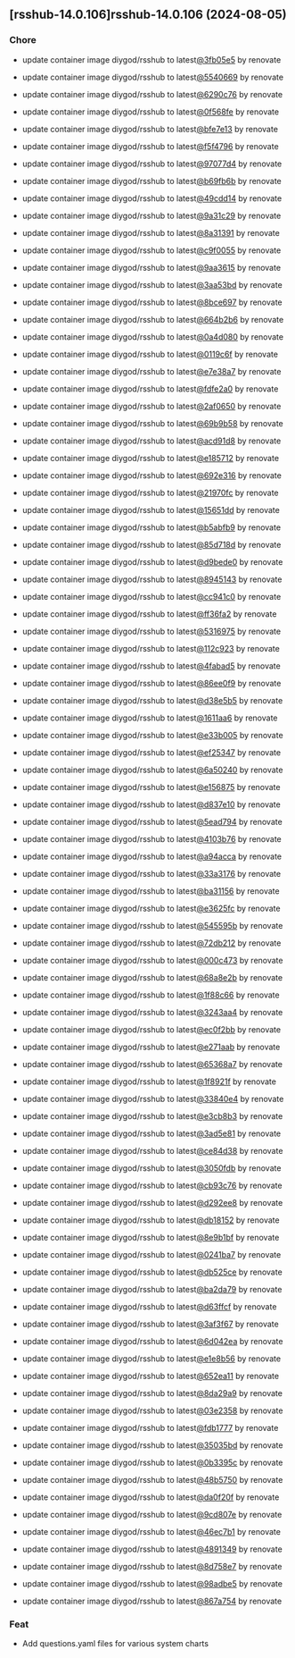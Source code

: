 

## [rsshub-14.0.106]rsshub-14.0.106 (2024-08-05)

### Chore



- update container image diygod/rsshub to latest[@3fb05e5](https://github.com/3fb05e5) by renovate

- update container image diygod/rsshub to latest[@5540669](https://github.com/5540669) by renovate

- update container image diygod/rsshub to latest[@6290c76](https://github.com/6290c76) by renovate

- update container image diygod/rsshub to latest[@0f568fe](https://github.com/0f568fe) by renovate

- update container image diygod/rsshub to latest[@bfe7e13](https://github.com/bfe7e13) by renovate

- update container image diygod/rsshub to latest[@f5f4796](https://github.com/f5f4796) by renovate

- update container image diygod/rsshub to latest[@97077d4](https://github.com/97077d4) by renovate

- update container image diygod/rsshub to latest[@b69fb6b](https://github.com/b69fb6b) by renovate

- update container image diygod/rsshub to latest[@49cdd14](https://github.com/49cdd14) by renovate

- update container image diygod/rsshub to latest[@9a31c29](https://github.com/9a31c29) by renovate

- update container image diygod/rsshub to latest[@8a31391](https://github.com/8a31391) by renovate

- update container image diygod/rsshub to latest[@c9f0055](https://github.com/c9f0055) by renovate

- update container image diygod/rsshub to latest[@9aa3615](https://github.com/9aa3615) by renovate

- update container image diygod/rsshub to latest[@3aa53bd](https://github.com/3aa53bd) by renovate

- update container image diygod/rsshub to latest[@8bce697](https://github.com/8bce697) by renovate

- update container image diygod/rsshub to latest[@664b2b6](https://github.com/664b2b6) by renovate

- update container image diygod/rsshub to latest[@0a4d080](https://github.com/0a4d080) by renovate

- update container image diygod/rsshub to latest[@0119c6f](https://github.com/0119c6f) by renovate

- update container image diygod/rsshub to latest[@e7e38a7](https://github.com/e7e38a7) by renovate

- update container image diygod/rsshub to latest[@fdfe2a0](https://github.com/fdfe2a0) by renovate

- update container image diygod/rsshub to latest[@2af0650](https://github.com/2af0650) by renovate

- update container image diygod/rsshub to latest[@69b9b58](https://github.com/69b9b58) by renovate

- update container image diygod/rsshub to latest[@acd91d8](https://github.com/acd91d8) by renovate

- update container image diygod/rsshub to latest[@e185712](https://github.com/e185712) by renovate

- update container image diygod/rsshub to latest[@692e316](https://github.com/692e316) by renovate

- update container image diygod/rsshub to latest[@21970fc](https://github.com/21970fc) by renovate

- update container image diygod/rsshub to latest[@15651dd](https://github.com/15651dd) by renovate

- update container image diygod/rsshub to latest[@b5abfb9](https://github.com/b5abfb9) by renovate

- update container image diygod/rsshub to latest[@85d718d](https://github.com/85d718d) by renovate

- update container image diygod/rsshub to latest[@d9bede0](https://github.com/d9bede0) by renovate

- update container image diygod/rsshub to latest[@8945143](https://github.com/8945143) by renovate

- update container image diygod/rsshub to latest[@cc941c0](https://github.com/cc941c0) by renovate

- update container image diygod/rsshub to latest[@ff36fa2](https://github.com/ff36fa2) by renovate

- update container image diygod/rsshub to latest[@5316975](https://github.com/5316975) by renovate

- update container image diygod/rsshub to latest[@112c923](https://github.com/112c923) by renovate

- update container image diygod/rsshub to latest[@4fabad5](https://github.com/4fabad5) by renovate

- update container image diygod/rsshub to latest[@86ee0f9](https://github.com/86ee0f9) by renovate

- update container image diygod/rsshub to latest[@d38e5b5](https://github.com/d38e5b5) by renovate

- update container image diygod/rsshub to latest[@1611aa6](https://github.com/1611aa6) by renovate

- update container image diygod/rsshub to latest[@e33b005](https://github.com/e33b005) by renovate

- update container image diygod/rsshub to latest[@ef25347](https://github.com/ef25347) by renovate

- update container image diygod/rsshub to latest[@6a50240](https://github.com/6a50240) by renovate

- update container image diygod/rsshub to latest[@e156875](https://github.com/e156875) by renovate

- update container image diygod/rsshub to latest[@d837e10](https://github.com/d837e10) by renovate

- update container image diygod/rsshub to latest[@5ead794](https://github.com/5ead794) by renovate

- update container image diygod/rsshub to latest[@4103b76](https://github.com/4103b76) by renovate

- update container image diygod/rsshub to latest[@a94acca](https://github.com/a94acca) by renovate

- update container image diygod/rsshub to latest[@33a3176](https://github.com/33a3176) by renovate

- update container image diygod/rsshub to latest[@ba31156](https://github.com/ba31156) by renovate

- update container image diygod/rsshub to latest[@e3625fc](https://github.com/e3625fc) by renovate

- update container image diygod/rsshub to latest[@545595b](https://github.com/545595b) by renovate

- update container image diygod/rsshub to latest[@72db212](https://github.com/72db212) by renovate

- update container image diygod/rsshub to latest[@000c473](https://github.com/000c473) by renovate

- update container image diygod/rsshub to latest[@68a8e2b](https://github.com/68a8e2b) by renovate

- update container image diygod/rsshub to latest[@1f88c66](https://github.com/1f88c66) by renovate

- update container image diygod/rsshub to latest[@3243aa4](https://github.com/3243aa4) by renovate

- update container image diygod/rsshub to latest[@ec0f2bb](https://github.com/ec0f2bb) by renovate

- update container image diygod/rsshub to latest[@e271aab](https://github.com/e271aab) by renovate

- update container image diygod/rsshub to latest[@65368a7](https://github.com/65368a7) by renovate

- update container image diygod/rsshub to latest[@1f8921f](https://github.com/1f8921f) by renovate

- update container image diygod/rsshub to latest[@33840e4](https://github.com/33840e4) by renovate

- update container image diygod/rsshub to latest[@e3cb8b3](https://github.com/e3cb8b3) by renovate

- update container image diygod/rsshub to latest[@3ad5e81](https://github.com/3ad5e81) by renovate

- update container image diygod/rsshub to latest[@ce84d38](https://github.com/ce84d38) by renovate

- update container image diygod/rsshub to latest[@3050fdb](https://github.com/3050fdb) by renovate

- update container image diygod/rsshub to latest[@cb93c76](https://github.com/cb93c76) by renovate

- update container image diygod/rsshub to latest[@d292ee8](https://github.com/d292ee8) by renovate

- update container image diygod/rsshub to latest[@db18152](https://github.com/db18152) by renovate

- update container image diygod/rsshub to latest[@8e9b1bf](https://github.com/8e9b1bf) by renovate

- update container image diygod/rsshub to latest[@0241ba7](https://github.com/0241ba7) by renovate

- update container image diygod/rsshub to latest[@db525ce](https://github.com/db525ce) by renovate

- update container image diygod/rsshub to latest[@ba2da79](https://github.com/ba2da79) by renovate

- update container image diygod/rsshub to latest[@d63ffcf](https://github.com/d63ffcf) by renovate

- update container image diygod/rsshub to latest[@3af3f67](https://github.com/3af3f67) by renovate

- update container image diygod/rsshub to latest[@6d042ea](https://github.com/6d042ea) by renovate

- update container image diygod/rsshub to latest[@e1e8b56](https://github.com/e1e8b56) by renovate

- update container image diygod/rsshub to latest[@652ea11](https://github.com/652ea11) by renovate

- update container image diygod/rsshub to latest[@8da29a9](https://github.com/8da29a9) by renovate

- update container image diygod/rsshub to latest[@03e2358](https://github.com/03e2358) by renovate

- update container image diygod/rsshub to latest[@fdb1777](https://github.com/fdb1777) by renovate

- update container image diygod/rsshub to latest[@35035bd](https://github.com/35035bd) by renovate

- update container image diygod/rsshub to latest[@0b3395c](https://github.com/0b3395c) by renovate

- update container image diygod/rsshub to latest[@48b5750](https://github.com/48b5750) by renovate

- update container image diygod/rsshub to latest[@da0f20f](https://github.com/da0f20f) by renovate

- update container image diygod/rsshub to latest[@9cd807e](https://github.com/9cd807e) by renovate

- update container image diygod/rsshub to latest[@46ec7b1](https://github.com/46ec7b1) by renovate

- update container image diygod/rsshub to latest[@4891349](https://github.com/4891349) by renovate

- update container image diygod/rsshub to latest[@8d758e7](https://github.com/8d758e7) by renovate

- update container image diygod/rsshub to latest[@98adbe5](https://github.com/98adbe5) by renovate

- update container image diygod/rsshub to latest[@867a754](https://github.com/867a754) by renovate

### Feat



- Add questions.yaml files for various system charts